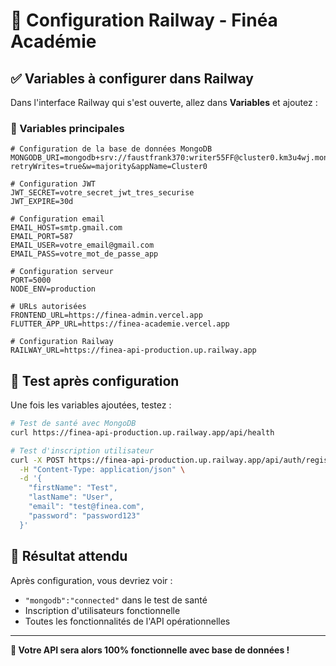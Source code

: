 # 🚀 Configuration Railway - Finéa Académie

## ✅ Variables à configurer dans Railway

Dans l'interface Railway qui s'est ouverte, allez dans **Variables** et ajoutez :

### **🔧 Variables principales**

```env
# Configuration de la base de données MongoDB
MONGODB_URI=mongodb+srv://faustfrank370:writer55FF@cluster0.km3u4wj.mongodb.net/finea_academie?retryWrites=true&w=majority&appName=Cluster0

# Configuration JWT
JWT_SECRET=votre_secret_jwt_tres_securise
JWT_EXPIRE=30d

# Configuration email
EMAIL_HOST=smtp.gmail.com
EMAIL_PORT=587
EMAIL_USER=votre_email@gmail.com
EMAIL_PASS=votre_mot_de_passe_app

# Configuration serveur
PORT=5000
NODE_ENV=production

# URLs autorisées
FRONTEND_URL=https://finea-admin.vercel.app
FLUTTER_APP_URL=https://finea-academie.vercel.app

# Configuration Railway
RAILWAY_URL=https://finea-api-production.up.railway.app
```

## 🧪 Test après configuration

Une fois les variables ajoutées, testez :

```bash
# Test de santé avec MongoDB
curl https://finea-api-production.up.railway.app/api/health

# Test d'inscription utilisateur
curl -X POST https://finea-api-production.up.railway.app/api/auth/register \
  -H "Content-Type: application/json" \
  -d '{
    "firstName": "Test",
    "lastName": "User",
    "email": "test@finea.com",
    "password": "password123"
  }'
```

## 🎯 Résultat attendu

Après configuration, vous devriez voir :
- `"mongodb":"connected"` dans le test de santé
- Inscription d'utilisateurs fonctionnelle
- Toutes les fonctionnalités de l'API opérationnelles

---

**🎉 Votre API sera alors 100% fonctionnelle avec base de données !** 